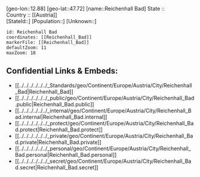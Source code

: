 ﻿---
location: [47.72,12.88] 
mapzoom: [7,12] 
mapmarker: city 
type: City
tags:
- geo/City


SpocWebEntityId: 33689
isDeleted: false
confidential: public

---
[geo-lon::12.88] 
[geo-lat::47.72] 
[name::Reichenhall Bad] 
State ::  
Country :: [[Austria]]  
[StateId::] 
[Population::] 
[Unknown::] 


```leaflet
id: Reichenhall Bad
coordinates: [[Reichenhall_Bad]] 
markerFile: [[Reichenhall_Bad]] 
defaultZoom: 11 
maxZoom: 18
```


## Confidential Links & Embeds: 
- [[../../../../../../_Standards/geo/Continent/Europe/Austria/City/Reichenhall_Bad|Reichenhall_Bad]] 
- [[../../../../../../_public/geo/Continent/Europe/Austria/City/Reichenhall_Bad.public|Reichenhall_Bad.public]] 
- [[../../../../../../_internal/geo/Continent/Europe/Austria/City/Reichenhall_Bad.internal|Reichenhall_Bad.internal]] 
- [[../../../../../../_protect/geo/Continent/Europe/Austria/City/Reichenhall_Bad.protect|Reichenhall_Bad.protect]] 
- [[../../../../../../_private/geo/Continent/Europe/Austria/City/Reichenhall_Bad.private|Reichenhall_Bad.private]] 
- [[../../../../../../_personal/geo/Continent/Europe/Austria/City/Reichenhall_Bad.personal|Reichenhall_Bad.personal]] 
- [[../../../../../../_secret/geo/Continent/Europe/Austria/City/Reichenhall_Bad.secret|Reichenhall_Bad.secret]] 

